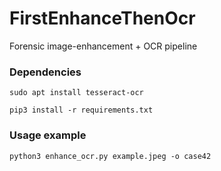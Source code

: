 # FirstEnhanceThenOcr

Forensic image-enhancement + OCR pipeline


### Dependencies

```
sudo apt install tesseract-ocr

pip3 install -r requirements.txt
```


### Usage example

```
python3 enhance_ocr.py example.jpeg -o case42
```
